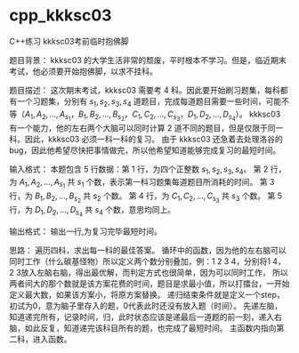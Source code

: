 # cpp_kkksc03
C++练习 kkksc03考前临时抱佛脚


题目背景：
kkksc03 的大学生活非常的颓废，平时根本不学习。但是，临近期末考试，他必须要开始抱佛脚，以求不挂科。

题目描述：
这次期末考试，kkksc03 需要考 $4$ 科。因此要开始刷习题集，每科都有一个习题集，分别有 $s_1,s_2,s_3,s_4$ 道题目，完成每道题目需要一些时间，可能不等（$A_1,A_2,\ldots,A_{s_1}$，$B_1,B_2,\ldots,B_{s_2}$，$C_1,C_2,\ldots,C_{s_3}$，$D_1,D_2,\ldots,D_{s_4}$）。
kkksc03 有一个能力，他的左右两个大脑可以同时计算 $2$ 道不同的题目，但是仅限于同一科。因此，kkksc03 必须一科一科的复习。
由于 kkksc03 还急着去处理洛谷的 bug，因此他希望尽快把事情做完，所以他希望知道能够完成复习的最短时间。

输入格式：
本题包含 $5$ 行数据：第 $1$ 行，为四个正整数 $s_1,s_2,s_3,s_4$。
第 $2$ 行，为 $A_1,A_2,\ldots,A_{s_1}$ 共 $s_1$ 个数，表示第一科习题集每道题目所消耗的时间。
第 $3$ 行，为 $B_1,B_2,\ldots,B_{s_2}$ 共 $s_2$ 个数。
第 $4$ 行，为 $C_1,C_2,\ldots,C_{s_3}$ 共 $s_3$ 个数。
第 $5$ 行，为 $D_1,D_2,\ldots,D_{s_4}$ 共 $s_4$ 个数，意思均同上。

输出格式：
输出一行,为复习完毕最短时间。

思路：
遍历四科，求出每一科的最佳答案。
循环中的函数，因为他的左右脑可以同时工作（什么碳基怪物）所以定义两个数分别叠加，例：1 2 3 4，分别将1 4，2 3放入左脑右脑，得出最优解，而判定方式也很简单，因为可以同时工作，
所以两者间大的那个数就是该方案花费的时间，题目是求最小值，所以打擂台，一开始定义最大数，如果该方案小，将原方案替换。
递归结束条件就是定义一个step，初试为0，意为脑子里存入的题，0代表此时还没有放入题（时间）。
先递左脑，知道递完所有，记录时间，归，此时状态应该是递最后一道题的前一刻，递入右脑，如此反复，知道递完该科目所有的题，也完成了最短时间。
主函数内指向第二科，进入函数。
